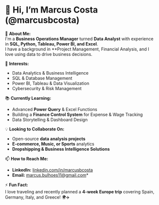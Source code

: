 # 👋 Hi, I’m Marcus Costa (@marcusbcosta)

🚀 **About Me:**  
I'm a **Business Operations Manager** turned **Data Analyst** with experience in **SQL, Python, Tableau, Power BI, and Excel**.  
I have a background in **Project Management, Financial Analysis, and I love using data to drive business decisions.  

🎯 **Interests:**  
- Data Analytics & Business Intelligence  
- SQL & Database Management  
- Power BI, Tableau & Data Visualization  
- Cybersecurity & Risk Management  

📚 **Currently Learning:**  
- Advanced **Power Query** & Excel Functions  
- Building a **Finance Control System** for Expense & Wage Tracking  
- Data Storytelling & Dashboard Design  

💡 **Looking to Collaborate On:**  
- Open-source **data analysis projects**  
- **E-commerce, Music, or Sports** analytics  
- **Dropshipping & Business Intelligence Solutions**  

📫 **How to Reach Me:**  
- **LinkedIn:** [linkedin.com/in/marcusbcosta](#) 
- **Email:** marcus.bulhoes11@gmail.com*  

⚡ **Fun Fact:**  
I love traveling and recently planned a **4-week Europe trip** covering Spain, Germany, Italy, and Greece! 🌍✈️  


<!---
marcusbcosta/marcusbcosta is a ✨ special ✨ repository because its `README.md` (this file) appears on your GitHub profile.
You can click the Preview link to take a look at your changes.
--->
